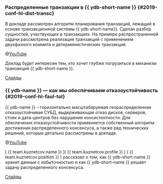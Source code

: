 ### Распределенные транзакции в {{ ydb-short-name }} {#2019-conf-hl-dist-transc}
В докладе рассмотрен алгоритм планирования транзакций, лежащий в основе транзакционной системы {{ ydb-short-name}}. Сделан разбор сущностей, участвующих в транзакциях. На примере распространенной задачи рассмотрена реализация транзакций с применением двухфазного коммита и детерминистических транзакций.

@[YouTube](https://youtu.be/8AR1u5OZIm8)

Доклад будет интересен тем, кто хочет глубже погрузиться в механизм транзакций {{ ydb-short-name }}.

[Слайды](https://presentations.ydb.tech/2019/ru/highload_moscow/presentation.pdf)

### {{ ydb-name }} — как мы обеспечиваем отказоустойчивость {#2019-conf-hl-faul-tol}
{{ ydb-name }} – горизонтально масштабируемая геораспределенная отказоустойчивая СУБД, выдерживающая отказ дисков, серверов, стоек и дата-центров без нарушения консистентности. Для обеспечения отказоустойчивости применяется собственный алгоритм достижения распределенного консенсуса, а также ряд технических решений, которые детально рассмотрены в докладе.

@[YouTube](https://youtu.be/-GlRSxG4JQU?t=10779)

[ {{ team.kuznetcov.name }} ]( {{ team.kuznetcov.profile }} ) ( {{ team.kuznetcov.position }} ) рассказал о том, как {{ ydb-short-name }} хранит данные с избыточностью и как {{ ydb-short-name }} решает задачу распределенного консенсуса.  

[Слайды](https://presentations.ydb.tech/2019/ru/highload_siberia/presentation.pdf)